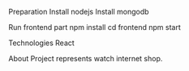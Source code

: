 Preparation
Install nodejs
Install mongodb

Run frontend part
npm install
cd frontend
npm start


Technologies
 React

About
Project represents watch internet shop.